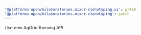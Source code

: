 ```yaml
---
'@platforma-open/milaboratories.mixcr-clonotyping.ui': patch
'@platforma-open/milaboratories.mixcr-clonotyping': patch
---
```


Use new AgGrid theming API
